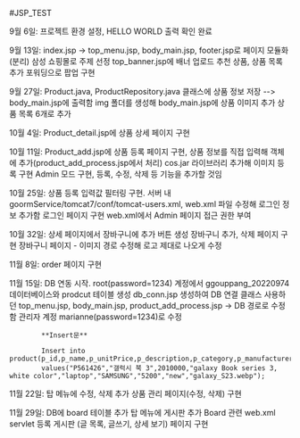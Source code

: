 #JSP_TEST

9월 6일:     프로젝트 환경 설정, HELLO WORLD 출력 확인 완료

9월 13일:    index.jsp -> top_menu.jsp, body_main.jsp, footer.jsp로 페이지 모듈화(분리)
            삼성 쇼핑몰로 주제 선정
            top_banner.jsp에 배너 업로드
            추천 상품, 상품 목록 추가 포워딩으로 팝업 구현

9월 27일:    Product.java, ProductRepository.java 클래스에 상품 정보 저장 --> body_main.jsp에 출력함
            img 폴더를 생성해 body_main.jsp에 상품 이미지 추가
            상품 목록 6개로 추가

10월 4일:    Product_detail.jsp에 상품 상세 페이지 구현

10월 11일:   Product_add.jsp에 상품 등록 페이지 구현, 상품 정보를 직접 입력해 객체에 추가(product_add_process.jsp에서 처리)
            cos.jar 라이브러리 추가해 이미지 등록 구현
            Admin 모드 구현, 등록, 수정, 삭제 등 기능을 추가할 것임

10월 25일:   상품 등록 입력값 필터링 구현.
            서버 내 goormService/tomcat7/conf/tomcat-users.xml, web.xml 파일 수정해 로그인 정보 추가함
            로그인 페이지 구현
            web.xml에서 Admin 페이지 접근 권한 부여
            
10월 32일:   상세 페이지에서 장바구니에 추가 버튼 생성
            장바구니 추가, 삭제 페이지 구현
            장바구니 페이지 - 이미지 경로 수정해 로고 제대로 나오게 수정 

11월 8일:    order 페이지 구현

11월 15일:   DB 연동 시작. root(password=1234) 계정에서 ggouppang_20220974 데이터베이스와 prodcut 테이블 생성
            db_conn.jsp 생성하여 DB 연결
            클래스 사용하던 top_menu.jsp, body_main.jsp, product_add_process.jsp -> DB 경로로 수정함
            관리자 계정 marianne(password=1234)로 수정
            
            **Insert문**
            
            Insert into product(p_id,p_name,p_unitPrice,p_description,p_category,p_manufacturer,p_nuitsInStock,p_condition,p_filename)
            values("P561426","갤럭시 북 3",2010000,"galaxy Book series 3, white color","laptop","SAMSUNG","5200","new","galaxy_S23.webp");

11월 22일:   탑 메뉴에 수정, 삭제 추가
            상품 관리 페이지(수정, 삭제) 구현

11월 29일:   DB에 board 테이블 추가
            탑 메뉴에 게시판 추가
            Board 관련 web.xml servlet 등록
            게시판 (글 목록, 글쓰기, 상세 보기) 페이지 구현
